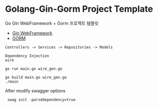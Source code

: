 # Golang-Gin-Gorm Project Template

Go Gin WebFramework + Gorm 프로젝트 템플릿

- [Gin WebFramework](https://github.com/gin-gonic/gin)
- [GORM](https://gorm.io/index.html)

```shell
Controllers -> Services -> Repositories -> Models 
```

```shell
Dependency Injection
wire
```

```shell
go run main.go wire_gen.go
```

```shell
go build main.go wire_gen.go
./main
```

After modify swagger options
```shell
 swag init -parseDependency=true
```
